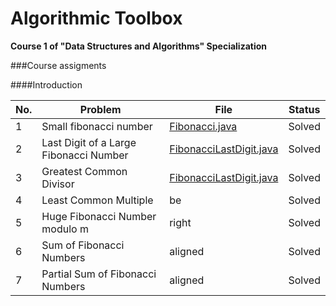 # Algorithmic Toolbox
**Course 1 of "Data Structures and Algorithms" Specialization**

###Course assigments

####Introduction

| No. | Problem    | File        | Status       |
|-----|------------|-------------|--------------|
| 1 | Small fibonacci number                        | [Fibonacci.java](#)           | Solved    |
| 2 | Last Digit of a Large Fibonacci Number        | [FibonacciLastDigit.java](#)  | Solved    |
| 3 | Greatest Common Divisor                       | [FibonacciLastDigit.java](#)  | Solved    |
| 4 | Least Common Multiple                         |          be                   | Solved    |
| 5 | Huge Fibonacci Number modulo m                |       right                   | Solved    |
| 6 | Sum of Fibonacci Numbers                      |     aligned                   | Solved    |
| 7 | Partial Sum of Fibonacci Numbers              |     aligned                   | Solved    |

